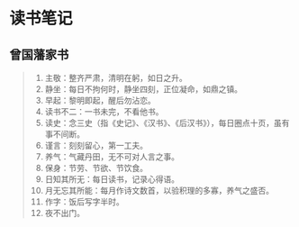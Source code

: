 # 读书笔记


## 曾国藩家书

> 1. 主敬：整齐严肃，清明在躬，如日之升。
> 2. 静坐：每日不拘何时，静坐四刻，正位凝命，如鼎之镇。
> 3. 早起：黎明即起，醒后勿沾恋。
> 4. 读书不二：一书未完，不看他书。
> 5. 读史：念三史（指《史记》、《汉书》、《后汉书》），每日圈点十页，虽有事不间断。
> 6. 谨言：刻刻留心，第一工夫。
> 7. 养气：气藏丹田，无不可对人言之事。
> 8. 保身：节劳、节欲、节饮食。
> 9. 日知其所无：每日读书，记录心得语。
> 10. 月无忘其所能：每月作诗文数首，以验积理的多寡，养气之盛否。
> 11. 作字：饭后写字半时。
> 12. 夜不出门。

